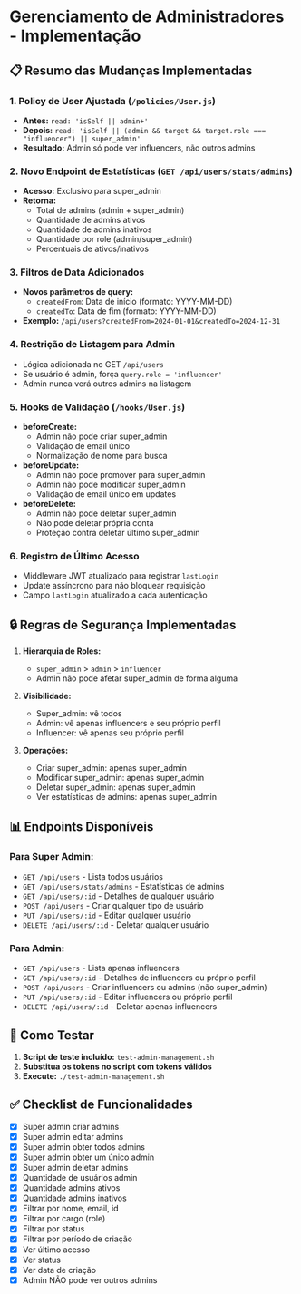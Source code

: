 # Gerenciamento de Administradores - Implementação

## 📋 Resumo das Mudanças Implementadas

### 1. **Policy de User Ajustada** (`/policies/User.js`)
- **Antes:** `read: 'isSelf || admin+'`
- **Depois:** `read: 'isSelf || (admin && target && target.role === "influencer") || super_admin'`
- **Resultado:** Admin só pode ver influencers, não outros admins

### 2. **Novo Endpoint de Estatísticas** (`GET /api/users/stats/admins`)
- **Acesso:** Exclusivo para super_admin
- **Retorna:**
  - Total de admins (admin + super_admin)
  - Quantidade de admins ativos
  - Quantidade de admins inativos
  - Quantidade por role (admin/super_admin)
  - Percentuais de ativos/inativos

### 3. **Filtros de Data Adicionados** 
- **Novos parâmetros de query:**
  - `createdFrom`: Data de início (formato: YYYY-MM-DD)
  - `createdTo`: Data de fim (formato: YYYY-MM-DD)
- **Exemplo:** `/api/users?createdFrom=2024-01-01&createdTo=2024-12-31`

### 4. **Restrição de Listagem para Admin**
- Lógica adicionada no GET `/api/users`
- Se usuário é admin, força `query.role = 'influencer'`
- Admin nunca verá outros admins na listagem

### 5. **Hooks de Validação** (`/hooks/User.js`)
- **beforeCreate:**
  - Admin não pode criar super_admin
  - Validação de email único
  - Normalização de nome para busca
- **beforeUpdate:**
  - Admin não pode promover para super_admin
  - Admin não pode modificar super_admin
  - Validação de email único em updates
- **beforeDelete:**
  - Admin não pode deletar super_admin
  - Não pode deletar própria conta
  - Proteção contra deletar último super_admin

### 6. **Registro de Último Acesso**
- Middleware JWT atualizado para registrar `lastLogin`
- Update assíncrono para não bloquear requisição
- Campo `lastLogin` atualizado a cada autenticação

## 🔒 Regras de Segurança Implementadas

1. **Hierarquia de Roles:**
   - `super_admin` > `admin` > `influencer`
   - Admin não pode afetar super_admin de forma alguma

2. **Visibilidade:**
   - Super_admin: vê todos
   - Admin: vê apenas influencers e seu próprio perfil
   - Influencer: vê apenas seu próprio perfil

3. **Operações:**
   - Criar super_admin: apenas super_admin
   - Modificar super_admin: apenas super_admin
   - Deletar super_admin: apenas super_admin
   - Ver estatísticas de admins: apenas super_admin

## 📊 Endpoints Disponíveis

### Para Super Admin:
- `GET /api/users` - Lista todos usuários
- `GET /api/users/stats/admins` - Estatísticas de admins
- `GET /api/users/:id` - Detalhes de qualquer usuário
- `POST /api/users` - Criar qualquer tipo de usuário
- `PUT /api/users/:id` - Editar qualquer usuário
- `DELETE /api/users/:id` - Deletar qualquer usuário

### Para Admin:
- `GET /api/users` - Lista apenas influencers
- `GET /api/users/:id` - Detalhes de influencers ou próprio perfil
- `POST /api/users` - Criar influencers ou admins (não super_admin)
- `PUT /api/users/:id` - Editar influencers ou próprio perfil
- `DELETE /api/users/:id` - Deletar apenas influencers

## 🧪 Como Testar

1. **Script de teste incluído:** `test-admin-management.sh`
2. **Substitua os tokens no script com tokens válidos**
3. **Execute:** `./test-admin-management.sh`

## ✅ Checklist de Funcionalidades

- [x] Super admin criar admins
- [x] Super admin editar admins
- [x] Super admin obter todos admins
- [x] Super admin obter um único admin
- [x] Super admin deletar admins
- [x] Quantidade de usuários admin
- [x] Quantidade admins ativos
- [x] Quantidade admins inativos
- [x] Filtrar por nome, email, id
- [x] Filtrar por cargo (role)
- [x] Filtrar por status
- [x] Filtrar por período de criação
- [x] Ver último acesso
- [x] Ver status
- [x] Ver data de criação
- [x] Admin NÃO pode ver outros admins
